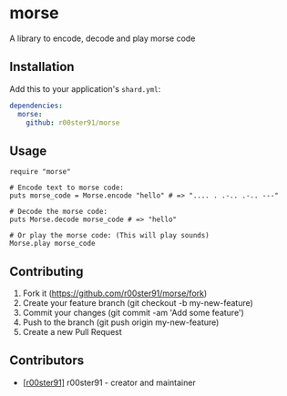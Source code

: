 # morse

A library to encode, decode and play morse code

## Installation

Add this to your application's `shard.yml`:

```yaml
dependencies:
  morse:
    github: r00ster91/morse
```

## Usage

```crystal
require "morse"

# Encode text to morse code:
puts morse_code = Morse.encode "hello" # => ".... . .-.. .-.. ---"

# Decode the morse code:
puts Morse.decode morse_code # => "hello"

# Or play the morse code: (This will play sounds)
Morse.play morse_code
```

## Contributing

1. Fork it (https://github.com/r00ster91/morse/fork)
2. Create your feature branch (git checkout -b my-new-feature)
3. Commit your changes (git commit -am 'Add some feature')
4. Push to the branch (git push origin my-new-feature)
5. Create a new Pull Request

## Contributors

- [[r00ster91]](https://github.com/r00ster91) r00ster91 - creator and maintainer
